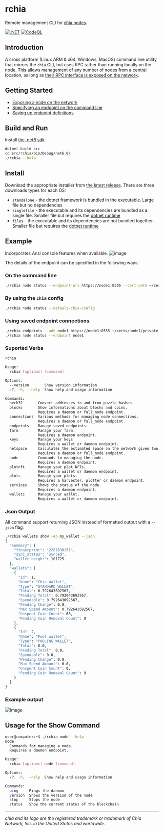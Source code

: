 # rchia

Remote management CLI for [chia nodes](https://github.com/Chia-Network/chia-blockchain).

[![.NET](https://github.com/dkackman/rchia/actions/workflows/dotnet.yml/badge.svg)](https://github.com/dkackman/rchia/actions/workflows/dotnet.yml)
[![CodeQL](https://github.com/dkackman/rchia/actions/workflows/codeql-analysis.yml/badge.svg)](https://github.com/dkackman/rchia/actions/workflows/codeql-analysis.yml)

## Introduction

A cross platform (Linux ARM & x64, Windows, MacOS) command line utility that mirrors the `chia` CLI, but uses RPC rather than running locally on the node. This allows management of any number of nodes from a central location, as long as [their RPC interface is exposed on the network](https://github.com/dkackman/rchia/wiki/Exposing-a-Node-on-the-Network).

## Getting Started

- [Exposing a node on the network](https://github.com/dkackman/rchia/wiki/Exposing-a-Node-on-the-Network)
- [Specifying an endpoint on the command line](https://github.com/dkackman/rchia/wiki/Specifiying-RPC-Endpoints)
- [Saving up endpoint definitions](https://github.com/dkackman/rchia/wiki/Managing-Saved-Enpoints)

## Build and Run

Install [the .net6 sdk](https://dotnet.microsoft.com/download)

```bash
dotnet build src
cd src/rchia/bin/Debug/net6.0/
./rchia --help
```

## Install

Download the appropriate installer from [the latest release](https://github.com/dkackman/rchia/releases).
There are three downloads types for each OS:
- `standalone` - the dotnet framework is bundled in the executable. Large file but no dependencies
- `singlefile` - the executable and its dependencies are bundled as a single file. Smaller file but requires the [dotnet runtime](https://dotnet.microsoft.com/download/dotnet/6.0)
- `files` - the executable and its dependencies are not bundled together. Smaller file but requires the [dotnet runtime](https://dotnet.microsoft.com/download/dotnet/6.0)

## Example

Incorporates Ansi console features when available.
![image](https://user-images.githubusercontent.com/5160233/134552277-59128c00-64e0-474d-88ac-50b092993a68.png)

The details of the endpoint can be specified in the following ways:

### On the command line

```bash
./rchia node status --endpoint-uri https://node1:8555 --cert-path ~/certs/node1/private_full_node.crt --key-path ~/certs/node1/private_full_node.key
```

### By using the `chia` config

```bash
./rchia node status --default-chia-config
```

### Using saved endpoint connections

```bash
./rchia endpoints --add node1 https://node1:8555 ~/certs/node1/private_full_node.crt ~/certs/node1/private_full_node.key
./rchia node status --endpoint node1
```

### Suported Verbs

```bash
rchia

Usage:
  rchia [options] [command]

Options:
  --version       Show version information
  -?, -h, --help  Show help and usage information

Commands:
  bech32       Convert addresses to and from puzzle hashes.
  blocks       Show informations about blocks and coins.
               Requires a daemon or full_node endpoint.
  connections  Various methods for managing node connections.
               Requires a daemon or full_node endpoint.
  endpoints    Manage saved endpoints.
  farm         Manage your farm.
               Requires a daemon endpoint.
  keys         Manage your keys
               Requires a wallet or daemon endpoint.
  netspace     Calculates the estimated space on the network given two block header hashes.
               Requires a daemon or full_node endpoint.
  node         Commands to managing the node.
               Requires a daemon endpoint.
  plotnft      Manage your plot NFTs.
               Requires a wallet or daemon endpoint.
  plots        Manage your plots.
               Requires a harvester, plotter or daemon endpoint.
  services     Shows the status of the node.
               Requires a daemon endpoint.
  wallets      Manage your wallet.
               Requires a wallet or daemon endpoint.
```

### Json Output

All command support returning JSON instead of formatted output with a `--json` flag:

```bash
./rchia wallets show -ep my_wallet --json
{
  "summary": {
    "fingerprint": "2287630151",
    "sync_status": "Synced",
    "wallet_height": 101725
  },
  "wallets": [
    {
      "Id": 1,
      "Name": "Chia Wallet",
      "Type": "STANDARD_WALLET",
      "Total": 0.792643692567,
      "Pending Total": 0.792643692567,
      "Spendable": 0.792643692567,
      "Pending Change": 0.0,
      "Max Spend Amount": 0.792643692567,
      "Unspent Coin Count": 68,
      "Pending Coin Removal Count": 0
    },
    {
      "Id": 2,
      "Name": "Pool wallet",
      "Type": "POOLING_WALLET",
      "Total": 0.0,
      "Pending Total": 0.0,
      "Spendable": 0.0,
      "Pending Change": 0.0,
      "Max Spend Amount": 0.0,
      "Unspent Coin Count": 0,
      "Pending Coin Removal Count": 0
    }
  ]
}
```

### Example output

![image](https://user-images.githubusercontent.com/5160233/134552904-50ea4822-d53a-4144-85be-86c9bcbd1625.png)

## Usage for the Show Command
```bash
user@computer:~$ ./rchia node --help
node
  Commands for managing a node.
  Requires a daemon endpoint.

Usage:
  rchia [options] node [command]

Options:
  -?, -h, --help  Show help and usage information

Commands:
  ping     Pings the daemon
  version  Shows the version of the node
  stop     Stops the node
  status   Show the current status of the blockchain
```
___

_chia and its logo are the registered trademark or trademark of Chia Network, Inc. in the United States and worldwide._
